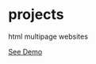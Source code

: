 # projects
 html multipage websites 

 [See Demo](https://bushido2014.github.io/projects/agency-website/)